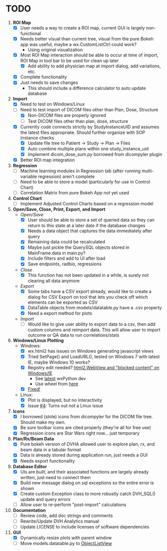 # TODO

1. **ROI Map**
    - [X] User needs a way to create a ROI map, current GUI is largely non-functional
    - [X] Needs better visual than current tree, visual from the pure Bokeh app was useful, maybe a wx.CustomListCtrl 
    could work?
        - Using original visualization
    - [X] Most ROI Map interaction should be able to occur at time of import, ROI Map in tool bar to be used for 
    clean up later
        - [X] Add ability to add physician map at import dialog, add variations, etc.
    - [X] Complete functionality
    - [X] Just needs to save changes
        * This should include a difference calculator to auto update database

2. **Import**
    - [X] Need to test on Windows/Linux
    - [ ] Need to test import of DICOM files other than Plan, Dose, Structure
        - [X] Non-DICOM files are properly ignored
        - [ ] Test DICOM files other than plan, dose, structure 
    - [X] Currently code connects strictly by StudyInstanceUID and assumes the latest files appropriate. 
    Should further organize with SOP Instance checks
        - [X] Update file tree to Patient -> Study -> Plan -> Files
        - [X] Auto combine multiple plans within one study_instance_uid
        - [X] Implement dicom_dose_sum.py borrowed from dicompyler plugin
    - [X] Better ROI map integration

3. **Regression**
    - [ ] Machine learning modules in Regression tab (after running multi-variable regression) aren't complete 
    - [ ] Need to be able to store a model (particularly for use in Control Chart)
    - [ ] Correlation Matrix from pure Bokeh App not yet used

4. **Control Chart**
    - [ ] Implement Adjusted Control Charts based on a regression model

5. **Open/Save, Close, Print, Export, and Import**
    * *Open/Save*
        - [X] User should be able to store a set of queried data so they can return to this state 
        at a later date if the database changes
        - [X] Needs a data object that captures the data immediately after query
        - [X] Remaining data could be recalculated
        - [X] Maybe just pickle the QuerySQL objects stored in MainFrame.data in main.py?
        - [X] Include filters and add to UI after load
        - [X] Save endpoints, radbio, regressions
    * *Close*
        - [X] This function has not been updated in a while, is surely not clearing all data anymore
    * *Export*
        - [X] Some tabs have a CSV export already, would like to create a dialog for CSV Export on tool that lets 
        you check off which elements can be exported as CSV
        - [X] DataTable objects from models/datatable.py have a .csv property
        - [X] Need a export method for plots
    * *Import*
        - [ ] Would like to give user ability to export data to a csv, then add custom columns and reimport data. 
        This will allow user to import outcome or QA data to run correlations/stats

6. **Windows/Linux Plotting**
    * Windows:
        - [X] wx.html2 has issues on Windows generating javascript views
        - [X] Tried SetPage() and LoadURL(), tested on Windows 7 with latest IE, maybe Windows 10 works?
        - [X] Registry edit needed? [html2.WebView and "blocked content" on Windows/IE](https://groups.google.com/forum/#!topic/wxpython-dev/epBVWHC7l6E)
            * See [latest](https://wxpython.org/Phoenix/docs/html/wx.html2.WebView.html) wxPython dev
            * Use wheel from [here](https://wxpython.org/Phoenix/snapshot-builds/)
        - [X] [Fixed!](https://github.com/wxWidgets/Phoenix/issues/1256)
    * Linux:
        - [X] Plot is displayed, but no interactivity
        - [X] Issue [#4](https://github.com/cutright/DVH-Analytics-Desktop/issues/4): Turns out not a Linux issue

7. **Icons**
    - [X] I borrowed (stole) icons from dicompyler for the DICOM file tree.  Should make my own.
    - [X] Be sure toolbar icons are cited properly (they're all for free use)
    - [X] Regression icons are Star Wars right now... just temporary

8. **Plan/Rx/Beam Data**
    - [X] Pure bokeh version of DVHA allowed user to explore plan, rx, and beam data in a tabular format
    - [X] Data is already stored during application run, just needs a GUI
    - [X] Needs export functionality

9. **Database Editor**
    - [X] UIs are built, and their associated functions are largely already written, just need to connect them
    - [X] Build new message dialog on sql exceptions so the entire error is shown
    - [X] Create custom Exception class to more robustly catch DVH_SQL() update and query errors
    - [ ] Allow user to re-perform "post-import" calculations

10. **Documentation**
    - [ ] Review code, add doc strings and comments
    - [ ] Rewrite/Update DVH Analytics manual
    - [ ] Update LICENSE to include licenses of software dependencies

11. **GUI**
    - [X] Dynamically resize plots with parent window
    - [ ] Move models.datatable.py to [ObjectListView](http://www.blog.pythonlibrary.org/2009/12/23/wxpython-using-objectlistview-instead-of-a-listctrl/)